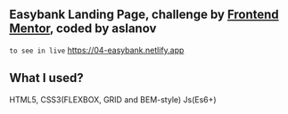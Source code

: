 ## Easybank Landing Page, challenge by [Frontend Mentor](https://www.frontendmentor.io/challenges/easybank-landing-page-WaUhkoDN), coded by aslanov

`to see in live` https://04-easybank.netlify.app

## What I used?
HTML5, CSS3(FLEXBOX, GRID and BEM-style) Js(Es6+)
